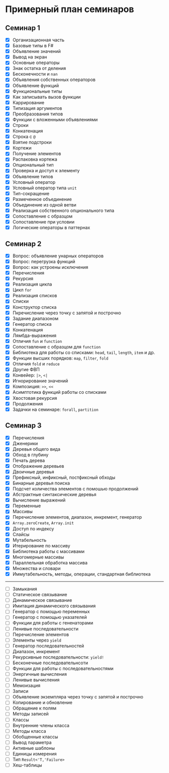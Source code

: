 # Примерный план семинаров

## Семинар 1

- [x] Организационная часть
- [x] Базовые типы в F#
- [x] Объявление значений
- [x] Вывод на экран
- [x] Основные операторы
- [x] Знак остатка от деления
- [x] Бесконечности и `nan`
- [x] Объявления собственных операторов
- [x] Объявление функций
- [x] Функциональные типы
- [x] Как записывать вызов функции
- [x] Каррирование
- [x] Типизация аргументов
- [x] Преобразования типов
- [x] Функции с вложенными объявлениями
- [x] Строки
- [x] Конкатенация
- [x] Строка с `@`
- [x] Взятие подстроки
- [x] Кортежи
- [x] Получение элементов
- [x] Распаковка кортежа
- [x] Опциональный тип
- [x] Проверка и доступ к элементу
- [x] Объявление типов
- [x] Условный оператор
- [x] Условный оператор типа `unit`
- [x] Тип-сокращение
- [x] Размеченное объединение
- [x] Объединение из одной ветви
- [x] Реализация собственного опционального типа
- [x] Сопоставление с образцом
- [x] Сопоставление при условии
- [x] Логические операторы в паттернах

## Семинар 2

- [x] Вопрос: объявление унарных операторов
- [x] Вопрос: перегрузка функций
- [x] Вопрос: как устроены исключения
- [x] Перечисления
- [x] Рекурсия
- [x] Реализация цикла
- [x] Цикл `for`
- [x] Реализация списков
- [x] Списки
- [x] Конструктор списка
- [x] Пкречисление через точку с запятой и построчно
- [x] Задание диапазоном
- [x] Генератор списка
- [x] Конкатенация
- [x] Лямбда-выражения
- [x] Отличия `fun` и `function`
- [x] Сопоставление с образцом для `function`
- [x] Библиотека для работы со списками: `head`, `tail`, `length`, `item` и др.
- [x] Функции высших порядков: `map`, `filter`, `fold`
- [x] Отличия `fold` и `reduce`
- [x] Другие ФВП
- [x] Конвейер: `|>`, `<|`
- [x] Игнорирование значений
- [x] Композиция: `>>`, `<<`
- [x] Асимптотика функций работы со списками
- [x] Хвостовая рекурсия
- [x] Продолжения
- [x] Задачки на семинаре: `forall`, `partition`

## Семинар 3

- [x] Перечисления
- [x] Дженерики
- [x] Деревья общего вида
- [x] Обход в глубину
- [x] Печать дерева
- [x] Отображение деревьев
- [x] Двоичные деревья
- [x] Префиксный, инфиксный, постфиксный обходы
- [x] Бинарные деревья поиска
- [x] Подсчет количества элементов с помошью продолжений
- [x] Абстрактные синтаксические деревья
- [x] Вычисление выражений
- [x] Переменные
- [x] Массивы
- [x] Перечисление элементов, диапазон, инкремент, генератор
- [x] `Array.zeroCreate`, `Array.init`
- [x] Доступ по индексу
- [x] Слайсы
- [x] Мутабельность
- [x] Итерирование по массиву
- [x] Библиотека работы с массивами
- [x] Многомерные массивы
- [x] Параллельная обработка массива
- [x] Множества и словари
- [x] Иммутабельность, методы, операции, стандартная библиотека

---

- [ ] Замыкания
- [ ] Статическое связывание
- [ ] Динамическое связывание
- [ ] Имитация динамического связывания
- [ ] Генератор с помощью переменных 
- [ ] Генератор с помощью указателей
- [ ] Функции для работы с гененаторами
- [ ] Ленивые последовательности
- [ ] Перечисление элементов
- [ ] Элементы через `yield`
- [ ] Генератор последовательностей
- [ ] Диапазон, инкремент
- [ ] Рекурсивные последовательности: `yield!`
- [ ] Бесконечные последовательнсоти
- [ ] Функции для работы с последовательностями
- [ ] Энергичные вычисления
- [ ] Ленивые вычисления
- [ ] Мемоизация
- [ ] Записи
- [ ] Объявление экземпляра через точку с запятой и построчно
- [ ] Копирование и обновление
- [ ] Обращение к полям
- [ ] Методы записей
- [ ] Классы
- [ ] Внутренние члены класса
- [ ] Методы класса
- [ ] Обобщенные классы
- [ ] Вывод параметра
- [ ] Активные шаблоны
- [ ] Единицы измерения
- [ ] Тип `Result<'T,'Failure>`
- [ ] Хеш-таблицы